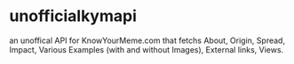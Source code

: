 # unofficialkymapi
an unoffical API for KnowYourMeme.com that fetchs About, Origin, Spread, Impact, Various Examples (with and without Images), External links, Views.
